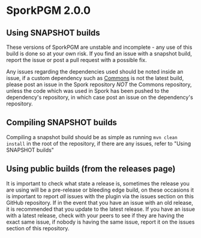 SporkPGM 2.0.0
==============

## Using SNAPSHOT builds
These versions of SporkPGM are unstable and incomplete - any use of this build is done so at your own risk.
If you find an issue with a snapshot build, report the issue or post a pull request with a possible fix.

Any issues regarding the dependencies used should be noted inside an issue, if a custom dependency such as [Commons](https://github.com/ParaPenguin/Commons) is not the latest build, please post an issue in the Spork repository *NOT* the Commons repository, unless the code which was used in Spork has been pushed to the dependency's repository, in which case post an issue on the dependency's repository.

## Compiling SNAPSHOT builds
Compiling a snapshot build should be as simple as running `mvn clean install` in the root of the repository, if there are any issues, refer to "Using SNAPSHOT builds"

## Using public builds (from the releases page)
It is important to check what state a release is, sometimes the release you are using will be a pre-release or bleeding edge build, on these occasions it is important to report *all* issues with the plugin via the issues section on this GitHub repository.
If in the event that you have an issue with an old release, it is recommended that you update to the latest release. If you have an issue with a latest release, check with your peers to see if they are having the exact same issue, if nobody is having the same issue, report it on the issues section of this repository.